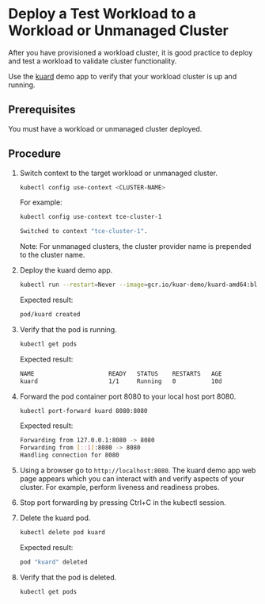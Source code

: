 # Deploy a Test Workload to a Workload or Unmanaged Cluster

After you have provisioned a workload cluster, it is good practice to deploy and test a workload to validate cluster functionality.

Use the [kuard](https://github.com/kubernetes-up-and-running/kuard#demo-application-for-kubernetes-up-and-running) demo app to verify that your workload cluster is up and running.

## Prerequisites

You must have a workload or unmanaged cluster deployed.

## Procedure

1. Switch context to the target workload or unmanaged cluster.

    ```sh
    kubectl config use-context <CLUSTER-NAME>
    ```

    For example:

    ```sh
    kubectl config use-context tce-cluster-1

    Switched to context "tce-cluster-1".
    ```

    Note: For unmanaged clusters, the cluster provider name is prepended to the cluster name.

1. Deploy the kuard demo app.

    ```sh
    kubectl run --restart=Never --image=gcr.io/kuar-demo/kuard-amd64:blue kuard
    ```

    Expected result:

    ```sh
    pod/kuard created
    ```

1. Verify that the pod is running.

    ```sh
    kubectl get pods
    ```

    Expected result:

    ```sh
    NAME                     READY   STATUS    RESTARTS   AGE
    kuard                    1/1     Running   0          10d
    ```

1. Forward the pod container port 8080 to your local host port 8080.

    ```sh
    kubectl port-forward kuard 8080:8080
    ```

    Expected result:

    ```sh
    Forwarding from 127.0.0.1:8080 -> 8080
    Forwarding from [::1]:8080 -> 8080
    Handling connection for 8080
    ```

1. Using a browser go to ``http://localhost:8080``.
The kuard demo app web page appears which you can interact with and verify aspects of your cluster. For example, perform liveness and readiness probes.
1. Stop port forwarding by pressing Ctrl+C in the kubectl session.

1. Delete the kuard pod.

    ```sh
    kubectl delete pod kuard
    ```

    Expected result:

    ```sh
    pod "kuard" deleted
    ```

1. Verify that the pod is deleted.

    ```sh
    kubectl get pods
    ```
